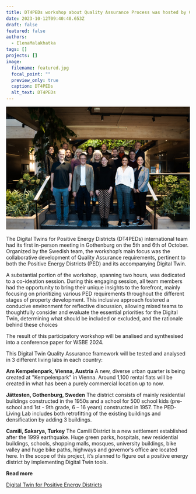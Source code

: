 ```yaml
---
title: DT4PEDs workshop about Quality Assurance Process was hosted by Chalmers
date: 2023-10-12T09:40:40.653Z
draft: false
featured: false
authors:
  - ElenaMalakhatka
tags: []
projects: []
image:
  filename: featured.jpg
  focal_point: ""
  preview_only: true
  caption: DT4PEDs
  alt_text: DT4PEDs
---
```

![](all-participants-5-6-october-2023_low-res.jpg)

The Digital Twins for Positive Energy Districts (DT4PEDs) international team had its first in-person meeting in Gothenburg on the 5th and 6th of October. Organized by the Swedish team, the workshop’s main focus was the collaborative development of Quality Assurance requirements, pertinent to both the Positive Energy Districts (PED) and its accompanying Digital Twin.

A substantial portion of the workshop, spanning two hours, was dedicated to a co-ideation session. During this engaging session, all team members had the opportunity to bring their unique insights to the forefront, mainly focusing on prioritizing various PED requirements throughout the different stages of property development. This inclusive approach fostered a conducive environment for reflective discussion, allowing mixed teams to thoughtfully consider and evaluate the essential priorities for the Digital Twin, determining what should be included or excluded, and the rationale behind these choices

The result of this participatory workshop will be analised and synthesised into a conference paper for WSBE 2024. 

This Digital Twin Quality Assurance framework will be tested and analysed in 3 different living labs in each country:

**Am Kempelenpark, Vienna, Austria**
A new, diverse urban quarter is being created at "Kempelenpark" in Vienna. Around 1,100 rental flats will be created in what has been a purely commercial location up to now. 

**Jättesten, Gothenburg, Sweden**
The district consists of mainly residential buildings constructed in the 1950s and a school for 500 school kids (pre-school and 1st - 9th grade, 6 – 16 years) constructed in 1957. The PED-Living Lab includes both retrofitting of the existing buildings and densification by adding 3 buildings. 

**Camili, Sakarya, Turkey**
The Camili District is a new settlement established after the 1999 earthquake. Huge green parks, hospitals, new residential buildings, schools, shopping malls, mosques, university buildings, bike valley and huge bike paths, highways and governor’s office are located here. In the scope of this project, it’s planned to figure out a positive energy district by implementing Digital Twin tools.

**Read more**

[Digital Twin for Positive Energy Districts](https://www.johannebergsciencepark.com/en/projects/digital-twin-positive-energy-districts#:~:text=The%20DigitalTwins4PEDs%20project%20wants%20to,balance%20in%20the%20entire%20process.)
